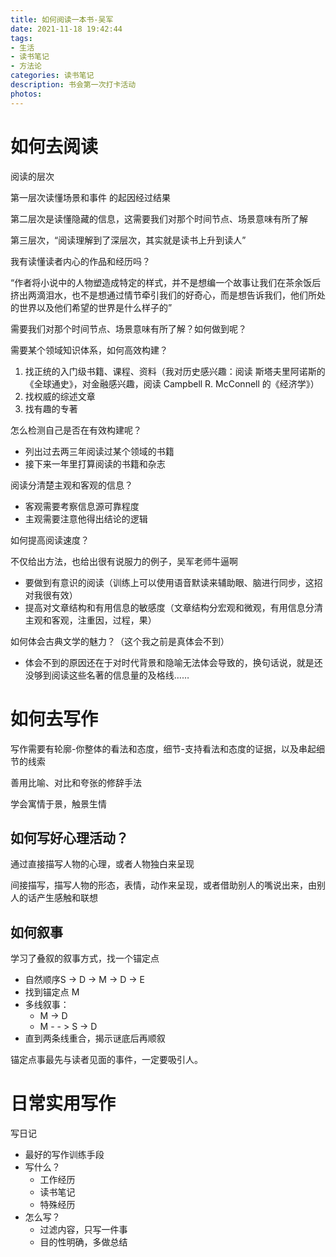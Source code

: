 ```yaml
---
title: 如何阅读一本书-吴军
date: 2021-11-18 19:42:44
tags:
- 生活
- 读书笔记
- 方法论
categories: 读书笔记
description: 书会第一次打卡活动
photos:
---
```


# 如何去阅读

阅读的层次

第一层次读懂场景和事件 的起因经过结果

第二层次是读懂隐藏的信息，这需要我们对那个时间节点、场景意味有所了解

第三层次，“阅读理解到了深层次，其实就是读书上升到读人” 

我有读懂读者内心的作品和经历吗？

“作者将小说中的人物塑造成特定的样式，并不是想编一个故事让我们在茶余饭后挤出两滴泪水，也不是想通过情节牵引我们的好奇心，而是想告诉我们，他们所处的世界以及他们希望的世界是什么样子的”



需要我们对那个时间节点、场景意味有所了解？如何做到呢？

需要某个领域知识体系，如何高效构建？

1. 找正统的入门级书籍、课程、资料（我对历史感兴趣：阅读 斯塔夫里阿诺斯的《全球通史》，对金融感兴趣，阅读 Campbell R. McConnell 的《经济学》）
2. 找权威的综述文章
3. 找有趣的专著

怎么检测自己是否在有效构建呢？

- 列出过去两三年阅读过某个领域的书籍
- 接下来一年里打算阅读的书籍和杂志



阅读分清楚主观和客观的信息？

- 客观需要考察信息源可靠程度
- 主观需要注意他得出结论的逻辑

如何提高阅读速度？

不仅给出方法，也给出很有说服力的例子，吴军老师牛逼啊

- 要做到有意识的阅读（训练上可以使用语音默读来辅助眼、脑进行同步，这招对我很有效）
- 提高对文章结构和有用信息的敏感度（文章结构分宏观和微观，有用信息分清主观和客观，注重因，过程，果）

如何体会古典文学的魅力？（这个我之前是真体会不到）

- 体会不到的原因还在于对时代背景和隐喻无法体会导致的，换句话说，就是还没够到阅读这些名著的信息量的及格线……

# 如何去写作

写作需要有轮廓-你整体的看法和态度，细节-支持看法和态度的证据，以及串起细节的线索

善用比喻、对比和夸张的修辞手法

学会寓情于景，触景生情

## 如何写好心理活动？

通过直接描写人物的心理，或者人物独白来呈现

间接描写，描写人物的形态，表情，动作来呈现，或者借助别人的嘴说出来，由别人的话产生感触和联想

## 如何叙事

学习了叠叙的叙事方式，找一个锚定点

* 自然顺序S -> D -> M -> D -> E
* 找到锚定点 M 
* 多线叙事：
  * M -> D
  * M - - > S -> D 
* 直到两条线重合，揭示谜底后再顺叙

锚定点事最先与读者见面的事件，一定要吸引人。

# 日常实用写作

写日记

* 最好的写作训练手段
* 写什么？
  * 工作经历
  * 读书笔记
  * 特殊经历
* 怎么写？
  * 过滤内容，只写一件事
  * 目的性明确，多做总结

